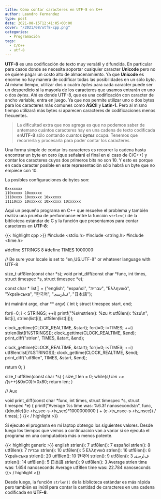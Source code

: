 ```yaml
---
title: Cómo contar caracteres en UTF-8 en C++
author: Leandro Fernandez
type: post
date: 2021-08-15T12:41:05+00:00
cover: "/2021/08/utf8-cpp.png"
categories:
  - Programación
tags:
  - C/C++
  - utf-8
---
```


**UTF-8** es una codificación de texto muy versátil y difundida. En particular para casos donde se necesita soportar cualquier caracter **Unicode** pero no se quiere pagar un costo alto de almacenamiento. Ya que **Unicode** es enorme no hay manera de codificar todas las posibilidades en un sólo _byte_. Al mismo tiempo, utilizar dos o cuatro _bytes_ para cada caracter puede ser un desperdicio si la mayoría de los caracteres que usamos entrarán en uno o dos _bytes_. Ahí es donde UTF-8, que es una codificación con caracter de ancho variable, entra en juego. Ya que nos permite utilizar uno o dos bytes para los caracteres más comunes como **ASCII** y **Latin-1.** Pero al mismo tiempo utilizará más bytes si aparecen caracteres de codificaciones menos frecuentes.
  
> La dificultad extra que nos agrega es que no podemos saber de antemano cuántos caracteres hay en una cadena de texto codificada en**UTF-8** sólo contando cuantos ***bytes*** ocupa. Tenemos que recorrerla y procesarla para poder contar los caracteres.

Una forma simple de contar los caracteres es recorrer la cadena hasta encontrar un byte en cero (que señalará el final en el caso de C/C++) y contar los caracteres cuyos dos primeros bits no son 10. Y esto es porque en cada caracter posible en este representación sólo habrá un byte que no empiece con 10.

La posibles configuraciones de bytes son:  
```
0xxxxxxx
110xxxxx 10xxxxxx
1110xxxx 10xxxxxx 10xxxxxx
11110xxx 10xxxxxx 10xxxxxx 10xxxxxx
```

Aquí un pequeño programa en C++ que resuelve el problema y también realiza una prueba de performance entre la función `strlen()` de la biblioteca estándar de C y la función que presentamos para contar caracteres en **UTF-8**:

{{< highlight cpp >}}
#include <stdio.h>
#include <string.h>
#include <time.h>
 
#define STRINGS 8
#define TIMES 1000000
 
// Be sure your locale is set to "en_US.UTF-8" or whatever language with UTF-8
 
size_t utf8len(const char *s);
void print_diff(const char *func, int times, struct timespec *s, struct timespec *e);
 
const char * list[] = {"english", "español", "עברית", "Ελληνικά", "Українська", "한국어", "ﻑﺍﺮﺳی", "日本語"};
 
int main(int argc, char ** argv)
{
  int i;
  struct timespec start, end;
 
  for(i=0; i < STRINGS; ++i)
    printf("%s\nstrlen(): %zu \t utf8len(): %zu\n", list[i], strlen(list[i]), utf8len(list[i]));
 
 
  clock_gettime(CLOCK_REALTIME, &start);
  for(i=0; i<TIMES; ++i)
    strlen(list[i%STRINGS]);
  clock_gettime(CLOCK_REALTIME, &end);
  print_diff("strlen", TIMES, &start, &end);
 
  clock_gettime(CLOCK_REALTIME, &start);
  for(i=0; i<TIMES; ++i)
    utf8len(list[i%STRINGS]);
  clock_gettime(CLOCK_REALTIME, &end);
  print_diff("utf8len", TIMES, &start, &end);
 
  return 0;
}
 
 
size_t utf8len(const char *s)
{
  size_t len = 0;
  while(*s)
    len += (*(s++)&0xC0)!=0x80;
  return len;
}
 
// Aux
 
void print_diff(const char *func, int times, struct timespec *s, struct timespec *e)
{
  printf("Average %s time was: %6.3f nanoseconds\n", func, ((double)((e->tv_sec-s->tv_sec)*1000000000 ) + (e->tv_nsec-s->tv_nsec)) / times);
}
{{< / highlight >}}

Si ejecuto el programa en mi laptop obtengo los siguientes valores. Desde luego los tiempos que vemos a continuación van a variar si se ejecuta el programa en una computadora más o menos potente.

{{< highlight generic >}}
english
strlen(): 7      utf8len(): 7
español
strlen(): 8      utf8len(): 7
עברית
strlen(): 10     utf8len(): 5
Ελληνικά
strlen(): 16     utf8len(): 8
Українська
strlen(): 20     utf8len(): 10
한국어
strlen(): 9      utf8len(): 3
ﻑﺍﺮﺳی
strlen(): 14     utf8len(): 5
日本語
strlen(): 9      utf8len(): 3
Average strlen time was:  1.654 nanoseconds
Average utf8len time was: 22.784 nanoseconds
{{< / highlight >}}

Desde luego, la función `strlen()` de la biblioteca estándar es más rápida pero también es inútil para contar la cantidad de caracteres en una cadena codificada en **UTF-8**.